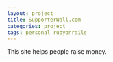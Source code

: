```yaml
---
layout: project
title: SupporterWall.com
categories: project
tags: personal rubyonrails
---
```


This site helps people raise money.